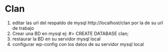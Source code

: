# Clan

1. editar las url del respaldo de mysql http://localhost/clan por la de su url de trabajo
2. Crear una BD en mysql 
	ej: #> CREATE DATABASE clan;
3. restaurar la BD en su servidor mysql local
4. configurar wp-config con los datos de su servidor mysql local 
